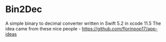 # Bin2Dec

A simple binary to decimal converter written in Swift 5.2 in xcode 11.5
The idea came from these nice people - https://github.com/florinpop17/app-ideas



